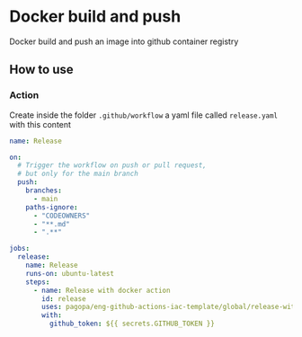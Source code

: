 # Docker build and push

Docker build and push an image into github container registry

## How to use

### Action

Create inside the folder `.github/workflow` a yaml file called `release.yaml` with this content

```yaml
name: Release

on:
  # Trigger the workflow on push or pull request,
  # but only for the main branch
  push:
    branches:
      - main
    paths-ignore:
      - "CODEOWNERS"
      - "**.md"
      - ".**"

jobs:
  release:
    name: Release
    runs-on: ubuntu-latest
    steps:
      - name: Release with docker action
        id: release
        uses: pagopa/eng-github-actions-iac-template/global/release-with-docker@main #
        with:
          github_token: ${{ secrets.GITHUB_TOKEN }}
```
